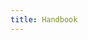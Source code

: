 ```yaml
---
title: Handbook
---
```

<div id='cover'>
    <div class='logo'></div>
    <div class='picture' style='background-image:url(/images/ceci-nest-pas-une-societe-de-logiciels.svg);'></div>
</div>